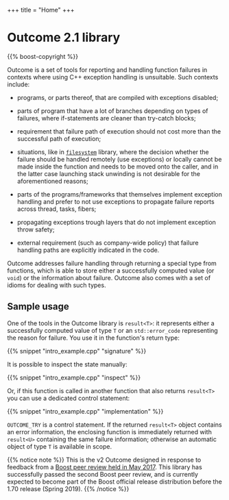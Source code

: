 +++
title = "Home"
+++

# Outcome 2.1 library

{{% boost-copyright %}}

Outcome is a set of tools for reporting and handling function failures in contexts where using C++ exception handling is unsuitable. Such contexts include:

  - programs, or parts thereof, that are compiled with exceptions disabled;

  - parts of program that have a lot of branches depending on types of failures,
    where if-statements are cleaner than try-catch blocks;

  - requirement that failure path of execution should not cost more than the successful path of execution;

  - situations, like in [`filesystem`](http://www.boost.org/doc/libs/release/libs/filesystem/doc/index.htm) library, where the decision whether the failure should be handled remotely
    (use exceptions) or locally cannot be made inside the function and needs to be moved onto the caller,
    and in the latter case launching stack unwinding is not desirable for the aforementioned reasons;

  - parts of the programs/frameworks that themselves implement exception handling and prefer
    to not use exceptions to propagate failure reports across thread, tasks, fibers;

  - propagating exceptions trough layers that do not implement exception throw safety;

  - external requirement (such as company-wide policy) that failure handling paths are explicitly indicated in the code.

Outcome addresses failure handling through returning a special type from functions, which is able to store either a successfully computed value (or `void`) or the information about failure. Outcome also comes with a set of idioms for dealing with such types.


## Sample usage

One of the tools in the Outcome library is `result<T>`: it represents either a successfully computed value of type `T` or an `std::error_code` representing the reason for failure. You use it in the function's return type:

{{% snippet "intro_example.cpp" "signature" %}}

It is possible to inspect the state manually:

{{% snippet "intro_example.cpp" "inspect" %}}

Or, if this function is called in another function that also returns `result<T>` you can use a dedicated control statement:

{{% snippet "intro_example.cpp" "implementation" %}}

`OUTCOME_TRY` is a control statement. If the returned `result<T>` object contains an error information, the enclosing function is immediately returned with `result<U>` containing the same failure information; otherwise an automatic object of type `T`
is available in scope.

{{% notice note %}}
This is the v2 Outcome designed in response to feedback from a [Boost peer review held in
May 2017](https://lists.boost.org/boost-announce/2017/06/0510.php). This library has successfully passed the second Boost peer review, and is currently expected to become part of the Boost official release distribution before the 1.70 release (Spring 2019).
{{% /notice %}}
